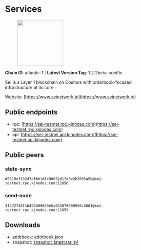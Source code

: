 # Services

<figure><img src="https://raw.githubusercontent.com/kj89/testnet_manuals/main/pingpub/logos/sei.png" width="150" alt=""><figcaption></figcaption></figure>

**Chain ID**: atlantic-1 | **Latest Version Tag**: 1.2.2beta-postfix

Sei is a Layer 1 blockchain on Cosmos with orderbook-focused infrastructure at its core

Website: [https://www.seinetwork.io](https://www.seinetwork.io)

## Public endpoints

* rpc: [https://sei-testnet.rpc.kjnodes.com](https://sei-testnet.rpc.kjnodes.com)
* api: [https://sei-testnet.api.kjnodes.com](https://sei-testnet.api.kjnodes.com)

## Public peers

### state-sync

```
d5519e378247dfb61dfe90652d1fe3e2b3005a5b@sei-testnet.rpc.kjnodes.com:12656
```

### seed-node

```
3f472746f46493309650e5a033076689996c8881@sei-testnet.rpc.kjnodes.com:12659
```


## Downloads

* addrbook: [addrbook.json](https://snapshots.kjnodes.com/sei-testnet/addrbook.json)
* snapshot: [snapshot_latest.tar.lz4](https://snapshots.kjnodes.com/sei-testnet/snapshot\_latest.tar.lz4)
